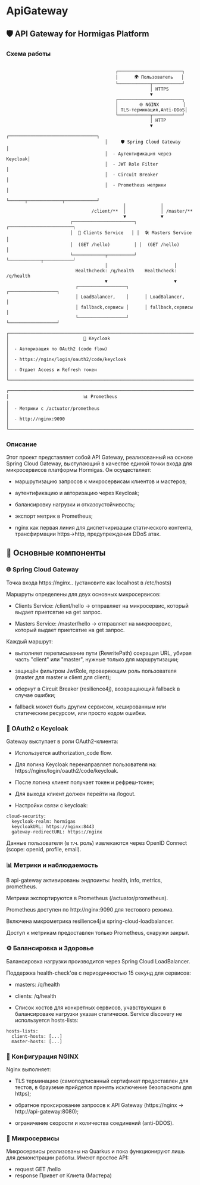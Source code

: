 # ApiGateway


## 🛡️ API Gateway for Hormigas Platform

### Схема работы
```

                                         ┌────────────────────────┐
                                         │      🌍 Пользователь   │
                                         └────────────┬───────────┘
                                                      │ HTTPS
                                                      ▼
                                         ┌────────────────────────┐
                                         │        🌐 NGINX         │
                                         │ TLS-терминация,Anti-DDoS│
                                         └────────────┬───────────┘
                                                      │ HTTP
                                                      ▼
                                     ┌─────────────────────────────────┐
                                     │     🛡️ Spring Cloud Gateway     │
                                     │  - Аутентификация через Keycloak│
                                     │  - JWT Role Filter              │
                                     │  - Circuit Breaker              │
                                     │  - Prometheus метрики           │
                                     └──────┬─────────────┬────────────┘
                                            │             │
                                /client/**  │             │ /master/**
                                            ▼             ▼
                        ┌───────────────────────┐ ┌────────────────────────┐
                        │  🧠 Clients Service   │ │  🛠️ Masters Service    │
                        │  (GET /hello)         │ │  (GET /hello)          │
                        └────────────┬──────────┘ └────────────┬───────────┘
                                     │                         │
                          Healthcheck: /q/health    Healthcheck: /q/health
                                     ▼                         ▼
                          ┌──────────────────┐      ┌──────────────────┐
                          │ LoadBalancer,    │      │ LoadBalancer,    │
                          │ fallback,сервисы │      │ fallback,сервисы │
                          └──────────────────┘      └──────────────────┘

┌────────────────────────────────────────────────────────────────────────────┐
│                            🔐 Keycloak                                     │
│  - Авторизация по OAuth2 (code flow)                                       │
│  - https://nginx/login/oauth2/code/keycloak                                │
│  - Отдает Access и Refresh токен                                           │
└────────────────────────────────────────────────────────────────────────────┘

┌────────────────────────────────────────────────────────────────────────────┐
│                            📊 Prometheus                                   │
│  - Метрики с /actuator/prometheus                                          │
│  - http://nginx:9090                                                       │
└────────────────────────────────────────────────────────────────────────────┘
```

### Описание
Этот проект представляет собой API Gateway, реализованный на основе Spring Cloud Gateway, выступающий в качестве единой точки входа для микросервисов платформы Hormigas. Он осуществляет:

- маршрутизацию запросов к микросервисам клиентов и мастеров;

- аутентификацию и авторизацию через Keycloak;

- балансировку нагрузки и отказоустойчивость;

- экспорт метрик в Prometheus;

- nginx как первая линия для диспетчиризации статического контента, трансфирмации https->http, предупреждения DDoS атак. 


## 🔧 Основные компоненты

### 🌐 Spring Cloud Gateway

Точка входа https://nginx.. (установите как localhost в /etc/hosts)

Маршруты определены для двух основных микросервисов:

- Clients Service: /client/hello -> отправляет на микросервис, который выдает приетсвтие на get запрос.

- Masters Service: /master/hello -> отправляет на микросервис, который выдает приетсвтие на get запрос.

Каждый маршрут:

- выполняет переписывание пути (RewritePath) сокращая URL, убирая часть "client" или "master", нужные только для маршрутизации;

- защищён фильтром JwtRole, проверяющим роль пользователя (master для master и client для client);

- обернут в Circuit Breaker (resilience4j), возвращающий fallback в случае ошибки;

- fallback может быть другим сервисом, кешированным или статическим ресурсом, или просто кодом ошибки.

### 🔐 OAuth2 с Keycloak
Gateway выступает в роли OAuth2-клиента:

- Используется authorization_code flow.

- Для  логина Keycloak перенаправляет пользователя на: https://nginx/login/oauth2/code/keycloak.

- После логина клиент получает токен и рефреш-токен;

- Для выхода клиент должен перейти на /logout.

- Настройки связи с keycloak:

```
cloud-security:
  keycloak-realm: hormigas
  keycloakURL: https://nginx:8443
  gateway-redirectURL: https://nginx
```


Данные пользователя (в т.ч. роль) извлекаются через OpenID Connect (scope: openid, profile, email).

### 📊 Метрики и наблюдаемость
В api-gateway активированы эндпоинты: health, info, metrics, prometheus.

Метрики экспортируются в Prometheus (/actuator/prometheus).

Prometheus доступен по http://nginx:9090 для тестового режима.

Включена микрометрика resilience4j и spring-cloud-loadbalancer.

Доступ к метрикам предоставлен только Prometheus, снаружи закрыт.


### ⚙️ Балансировка и Здоровье
Балансировка нагрузки производится через Spring Cloud LoadBalancer.

Поддержка health-check'ов с периодичностью 15 секунд для сервисов:

- masters: /q/health

- clients: /q/health

- Список хостов для конкретных сервисов, учавствующих в балансироваке нагрузки указан статически. Service discovery не используется hosts-lists:
```
hosts-lists:
  client-hosts: [...]
  master-hosts: [...]
```

### 🧱 Конфигурация NGINX
Nginx выполняет:

- TLS терминацию (самоподписанный сертификат предоставлен для тестов, в брауземе прийдется принять исключение безопасноти для https);

- обратное проксирование запросов к API Gateway (https://nginx -> http://api-gateway:8080);

- ограничение скорости и количества соединений (anti-DDOS).


### 📡 Микросервисы

Микросервисы реализованы на Quarkus и пока функционируют лишь для демонстрации работы. Имеют простое API:
 - request GET /hello
 - response Привет от Клиета (Мастера)

